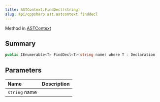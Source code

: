 ```yaml
---
title: ASTContext.FindDecl(string)
slug: api/cppsharp.ast.astcontext.finddecl
---
```

Method in [ASTContext](/api/cppsharp/ast/astcontext)

## Summary



```csharp
public IEnumerable<T> FindDecl<T>(string name) where T : Declaration
```

## Parameters

|Name|Description|
|:---|:---|
|`string` name||

